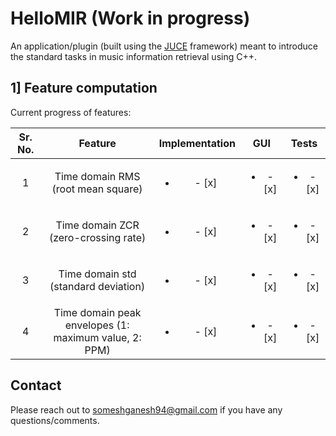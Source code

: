 # HelloMIR (Work in progress)
An application/plugin (built using the [JUCE](https://juce.com/) framework) meant to introduce the standard tasks in music information retrieval using C++.

## 1] Feature computation
Current progress of features:

|Sr. No.|Feature|Implementation|GUI|Tests|
|:-:|:-:|:-:|:-:|:-:|
|1|Time domain RMS (root mean square)|<ul><li>- [x] </li>|<ul><li>- [x] </li>|<ul><li>- [x] </li>|
|2|Time domain ZCR (zero-crossing rate)|<ul><li>- [x] </li>|<ul><li>- [x] </li>|<ul><li>- [x] </li>|
|3|Time domain std (standard deviation)|<ul><li>- [x] </li>|<ul><li>- [x] </li>|<ul><li>- [x] </li>|
|4|Time domain peak envelopes (1: maximum value, 2: PPM)|<ul><li>- [x] </li>|<ul><li>- [x] </li>|<ul><li>- [x] </li>|

## Contact
Please reach out to someshganesh94@gmail.com if you have any questions/comments.

